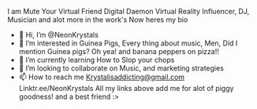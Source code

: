 I am Mute
Your Virtual Friend
Digital Daemon
Virtual Reality Influencer, DJ, Musician and alot more in the work's
Now heres my bio
- 👋 Hi, I’m @NeonKrystals
- 👀 I’m interested in Guinea Pigs, Every thing about music, Men, Did I mention Guinea pigs? Oh yea! and banana peppers on pizza!!
- 🌱 I’m currently learning How to Slop your chops
- 💞️ I’m looking to collaborate on Music, and marketing strategies
- 📫 How to reach me Krystalisaddicting@gmail.com
Linktr.ee/NeonKrystals
All my links above
add me for alot of piggy goodness! 
and a best friend :>

